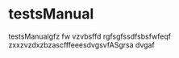 # testsManual
testsManualgfz fw vzvbsffd
rgfsgfssdfsbsfwfeqf
zxxzvzdxzbzascfffeeesdvgsvfASgrsa
dvgaf
